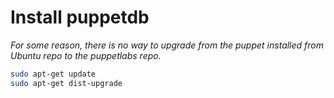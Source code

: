 # Install puppetdb

_For some reason, there is no way to upgrade from the puppet installed from Ubuntu repo to the puppetlabs repo._

```bash
sudo apt-get update 
sudo apt-get dist-upgrade
```

